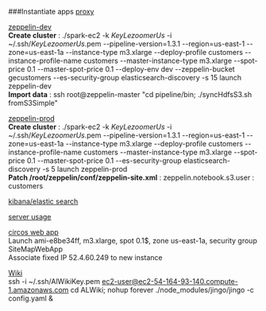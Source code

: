 ###Instantiate apps
  [proxy](https://*.gadatalab.com)  </br>
  
  [zeppelin-dev](https://devzeppelin.gadatalab.com)  
    **Create cluster** : ./spark-ec2 -k *KeyLezoomerUs* -i ~/.ssh/*KeyLezoomerUs*.pem --pipeline-version=1.3.1 --region=us-east-1 --zone=us-east-1a --instance-type m3.xlarge --deploy-profile customers --instance-profile-name customers --master-instance-type m3.xlarge --spot-price 0.1 --master-spot-price 0.1 --deploy-env dev --zeppelin-bucket gecustomers --es-security-group elasticsearch-discovery -s 15 launch zeppelin-dev  
    **Import data** : ssh root@zeppelin-master "cd pipeline/bin; ./syncHdfsS3.sh fromS3Simple"  </br>
    
  [zeppelin-prod](https://zeppelin.gadatalab.com)  
    **Create cluster** : ./spark-ec2 -k *KeyLezoomerUs* -i ~/.ssh/*KeyLezoomerUs*.pem --pipeline-version=1.3.1 --region=us-east-1 --zone=us-east-1a --instance-type m3.xlarge --deploy-profile customers --instance-profile-name customers --master-instance-type m3.xlarge --spot-price 0.1 --master-spot-price 0.1 --es-security-group elasticsearch-discovery -s 5 launch zeppelin-prod  
    **Patch /root/zeppelin/conf/zeppelin-site.xml** : zeppelin.notebook.s3.user : customers  </br>
    
  [kibana/elastic search](https://kibana.gadatalab.com)  
    
  [server usage](https://serverusage.gadatalab.com)  
    
  [circos web app](https://circos.gadatalab.com)  
    Launch ami-e8be34ff, m3.xlarge, spot 0.1$, zone us-east-1a, security group SiteMapWebApp  
    Associate fixed IP 52.4.60.249 to new instance  </br>
    
  [Wiki](https://wiki.gadatalab.com)  
    ssh -i ~/.ssh/AlWikiKey.pem ec2-user@ec2-54-164-93-140.compute-1.amazonaws.com
    cd ALWiki; nohup forever ./node_modules/jingo/jingo -c config.yaml &
